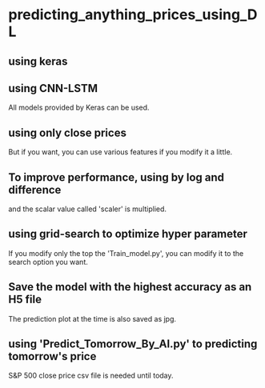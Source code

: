 # predicting_anything_prices_using_DL

## using keras
## using CNN-LSTM
All models provided by Keras can be used.

## using only close prices
But if you want, you can use various features if you modify it a little.

## To improve performance, using by log and difference
and the scalar value called 'scaler' is multiplied.

## using grid-search to optimize hyper parameter
If you modify only the top the 'Train_model.py', you can modify it to the search option you want.

## Save the model with the highest accuracy as an H5 file
The prediction plot at the time is also saved as jpg.

## using 'Predict_Tomorrow_By_AI.py' to predicting tomorrow's price
S&P 500 close price csv file is needed until today.
